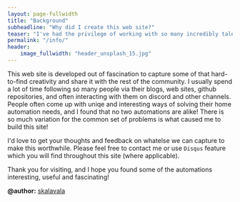 ```yaml
---
layout: page-fullwidth
title: "Background"
subheadline: "Why did I create this web site?"
teaser: "I've had the privilege of working with so many incredibly talented individuals in the home-automation community over the past few years, and the amount of stuff I learned over the period of time is simply mind-blowing!"
permalink: "/info/"
header:
    image_fullwidth: "header_unsplash_15.jpg"
---
```


This web site is developed out of fascination to capture some of that hard-to-find creativity and share it with the rest of the community. I usually spend a lot of time following so many people via their blogs, web sites, github repositories, and often interacting with them on discord and other channels. People often come up with uniqe and interesting ways of solving their home automation needs, and I found that no two automations are alike! There is so much variation for the common set of problems is what caused me to build this site! 

I'd love to get your thoughts and feedback on whatelse we can capture to make this worthwhile. Please feel free to contact me or use `Disqus` feature which you will find throughout this site (where applicable).

Thank you for visiting, and I hope you found some of the automations interesting, useful and fascinating!

<strong>@author:</strong> <a href="https://github.com/skalavala" target="_blank">skalavala</a>
